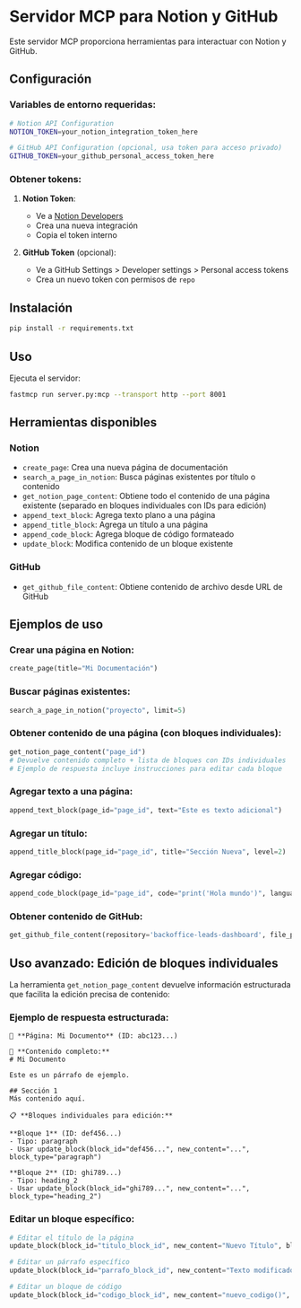 # Servidor MCP para Notion y GitHub

Este servidor MCP proporciona herramientas para interactuar con Notion y GitHub.

## Configuración

### Variables de entorno requeridas:

```bash
# Notion API Configuration
NOTION_TOKEN=your_notion_integration_token_here

# GitHub API Configuration (opcional, usa token para acceso privado)
GITHUB_TOKEN=your_github_personal_access_token_here
```

### Obtener tokens:

1. **Notion Token**:
   - Ve a [Notion Developers](https://developers.notion.com/)
   - Crea una nueva integración
   - Copia el token interno

2. **GitHub Token** (opcional):
   - Ve a GitHub Settings > Developer settings > Personal access tokens
   - Crea un nuevo token con permisos de `repo`

## Instalación

```bash
pip install -r requirements.txt
```

## Uso

Ejecuta el servidor:

```bash
fastmcp run server.py:mcp --transport http --port 8001
```

## Herramientas disponibles

### Notion
- `create_page`: Crea una nueva página de documentación
- `search_a_page_in_notion`: Busca páginas existentes por título o contenido
- `get_notion_page_content`: Obtiene todo el contenido de una página existente (separado en bloques individuales con IDs para edición)
- `append_text_block`: Agrega texto plano a una página
- `append_title_block`: Agrega un título a una página
- `append_code_block`: Agrega bloque de código formateado
- `update_block`: Modifica contenido de un bloque existente

### GitHub
- `get_github_file_content`: Obtiene contenido de archivo desde URL de GitHub

## Ejemplos de uso

### Crear una página en Notion:
```python
create_page(title="Mi Documentación")
```

### Buscar páginas existentes:
```python
search_a_page_in_notion("proyecto", limit=5)
```

### Obtener contenido de una página (con bloques individuales):
```python
get_notion_page_content("page_id")
# Devuelve contenido completo + lista de bloques con IDs individuales
# Ejemplo de respuesta incluye instrucciones para editar cada bloque
```

### Agregar texto a una página:
```python
append_text_block(page_id="page_id", text="Este es texto adicional")
```

### Agregar un título:
```python
append_title_block(page_id="page_id", title="Sección Nueva", level=2)
```

### Agregar código:
```python
append_code_block(page_id="page_id", code="print('Hola mundo')", language="python")
```

### Obtener contenido de GitHub:
```python
get_github_file_content(repository='backoffice-leads-dashboard', file_path="manage.py", branch="main")
```

## Uso avanzado: Edición de bloques individuales

La herramienta `get_notion_page_content` devuelve información estructurada que facilita la edición precisa de contenido:

### Ejemplo de respuesta estructurada:
```
📄 **Página: Mi Documento** (ID: abc123...)

🔗 **Contenido completo:**
# Mi Documento

Este es un párrafo de ejemplo.

## Sección 1
Más contenido aquí.

📋 **Bloques individuales para edición:**

**Bloque 1** (ID: def456...)
- Tipo: paragraph
- Usar update_block(block_id="def456...", new_content="...", block_type="paragraph")

**Bloque 2** (ID: ghi789...)
- Tipo: heading_2
- Usar update_block(block_id="ghi789...", new_content="...", block_type="heading_2")
```

### Editar un bloque específico:
```python
# Editar el título de la página
update_block(block_id="titulo_block_id", new_content="Nuevo Título", block_type="heading_1")

# Editar un párrafo específico
update_block(block_id="parrafo_block_id", new_content="Texto modificado", block_type="paragraph")

# Editar un bloque de código
update_block(block_id="codigo_block_id", new_content="nuevo_codigo()", block_type="code")
```
